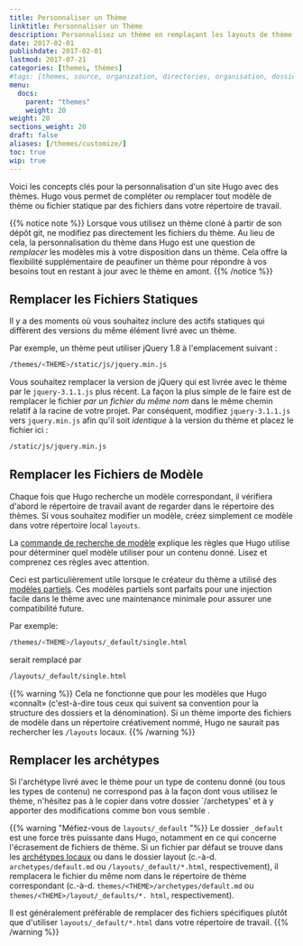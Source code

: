 ```yaml
---
title: Personnaliser un Thème
linktitle: Personnaliser un Thème
description: Personnalisez un thème en remplaçant les layouts de thème et les éléments statiques dans vos dossiers de projet de haut niveau.
date: 2017-02-01
publishdate: 2017-02-01
lastmod: 2017-07-21
categories: [themes, thèmes]
#tags: [themes, source, organization, directories, organisation, dossiers, thèmes]
menu:
  docs:
    parent: "themes"
    weight: 20
weight: 20
sections_weight: 20
draft: false
aliases: [/themes/customize/]
toc: true
wip: true
---
```


Voici les concepts clés pour la personnalisation d'un site Hugo avec des thèmes. Hugo vous permet de compléter *ou* remplacer tout modèle de thème ou fichier statique par des fichiers dans votre répertoire de travail.

{{% notice note %}}
Lorsque vous utilisez un thème cloné à partir de son dépôt git, ne modifiez pas directement les fichiers du thème. Au lieu de cela, la personnalisation du thème dans Hugo est une question de *remplacer* les modèles mis à votre disposition dans un thème. Cela offre la flexibilité supplémentaire de peaufiner un thème pour répondre à vos besoins tout en restant à jour avec le thème en amont.
{{% /notice %}}

## Remplacer les Fichiers Statiques
Il y a des moments où vous souhaitez inclure des actifs statiques qui diffèrent des versions du même élément livré avec un thème.

Par exemple, un thème peut utiliser jQuery 1.8 à l'emplacement suivant :

```bash
/themes/<THEME>/static/js/jquery.min.js
```

Vous souhaitez remplacer la version de jQuery qui est livrée avec le thème par le `jquery-3.1.1.js` plus récent. 
La façon la plus simple de le faire est de remplacer le fichier *par un fichier du même nom* dans le même chemin relatif à la racine de votre projet. Par conséquent, modifiez `jquery-3.1.1.js` vers `jquery.min.js` afin qu'il soit *identique* à la version du thème et placez le fichier ici :

```bash
/static/js/jquery.min.js
```

## Remplacer les Fichiers de Modèle

Chaque fois que Hugo recherche un modèle correspondant, il vérifiera d'abord le répertoire de travail avant de regarder dans le répertoire des thèmes. Si vous souhaitez modifier un modèle, créez simplement ce modèle dans votre répertoire local `layouts`.

La [commande de recherche de modèle][lookup] explique les règles que Hugo utilise pour déterminer quel modèle utiliser pour un contenu donné. Lisez et comprenez ces règles avec attention.

Ceci est particulièrement utile lorsque le créateur du thème a utilisé des [modèles partiels][partials]. Ces modèles partiels sont parfaits pour une injection facile dans le thème avec une maintenance minimale pour assurer une compatibilité future.

Par exemple:

```bash
/themes/<THEME>/layouts/_default/single.html
```

serait remplacé par 

```bash
/layouts/_default/single.html
```

{{% warning %}}
Cela ne fonctionne que pour les modèles que Hugo «connaît» (c'est-à-dire tous ceux qui suivent sa convention pour la structure des dossiers et la dénomination). Si un thème importe des fichiers de modèle dans un répertoire créativement nommé, Hugo ne saurait pas rechercher les `/layouts` locaux.
{{% /warning %}}

## Remplacer les archétypes

Si l'archétype livré avec le thème pour un type de contenu donné (ou tous les types de contenu) ne correspond pas à la façon dont vous utilisez le thème, n'hésitez pas à le copier dans votre dossier `/archetypes' et à y apporter des modifications comme bon vous semble .

{{% warning "Méfiez-vous de `layouts/_default` "%}}
Le dossier `_default` est une force très puissante dans Hugo, notamment en ce qui concerne l'écrasement de fichiers de thème. Si un fichier par défaut se trouve dans les [archétypes locaux](/gestion-contenu/archetypes/) ou dans le dossier layout (c.-à-d. `archetypes/default.md` ou `/layouts/_default/*.html`, respectivement), il remplacera le fichier du même nom dans le répertoire de thème correspondant (c.-à-d. `themes/<THEME>/archetypes/default.md` ou` themes/<THEME>/layout/_defaults/*. html`, respectivement).

Il est généralement préférable de remplacer des fichiers spécifiques plutôt que d'utiliser `layouts/_default/*.html` dans votre répertoire de travail.
{{% /warning %}}

[archetypes]: /gestion-contenu/archetypes/
[lookup]: /templates/ordre-recherche/
[partials]: /templates/partiels/